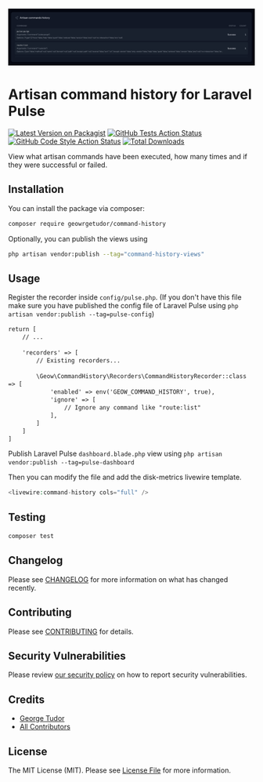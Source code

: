 <p align="center"><img src="/command-history.png" alt="Artisan command history for Laravel Pulse"></p>

# Artisan command history for Laravel Pulse

[![Latest Version on Packagist](https://img.shields.io/packagist/v/geowrgetudor/command-history.svg?style=flat-square)](https://packagist.org/packages/geowrgetudor/command-history)
[![GitHub Tests Action Status](https://img.shields.io/github/actions/workflow/status/geowrgetudor/command-history/run-tests.yml?branch=main&label=tests&style=flat-square)](https://github.com/geowrgetudor/command-history/actions?query=workflow%3Arun-tests+branch%3Amain)
[![GitHub Code Style Action Status](https://img.shields.io/github/actions/workflow/status/geowrgetudor/command-history/fix-php-code-style-issues.yml?branch=main&label=code%20style&style=flat-square)](https://github.com/geowrgetudor/command-history/actions?query=workflow%3A"Fix+PHP+code+style+issues"+branch%3Amain)
[![Total Downloads](https://img.shields.io/packagist/dt/geowrgetudor/command-history.svg?style=flat-square)](https://packagist.org/packages/geowrgetudor/command-history)

View what artisan commands have been executed, how many times and if they were successful or failed.

## Installation

You can install the package via composer:

```bash
composer require geowrgetudor/command-history
```

Optionally, you can publish the views using

```bash
php artisan vendor:publish --tag="command-history-views"
```

## Usage

Register the recorder inside `config/pulse.php`. (If you don\'t have this file make sure you have published the config file of Laravel Pulse using `php artisan vendor:publish --tag=pulse-config`)

```
return [
    // ...

    'recorders' => [
        // Existing recorders...

        \Geow\CommandHistory\Recorders\CommandHistoryRecorder::class => [
            'enabled' => env('GEOW_COMMAND_HISTORY', true),
            'ignore' => [
                // Ignore any command like "route:list"
            ],
        ]
    ]
]
```

Publish Laravel Pulse `dashboard.blade.php` view using `php artisan vendor:publish --tag=pulse-dashboard`

Then you can modify the file and add the disk-metrics livewire template.

```php
<livewire:command-history cols="full" />
```

## Testing

```bash
composer test
```

## Changelog

Please see [CHANGELOG](CHANGELOG.md) for more information on what has changed recently.

## Contributing

Please see [CONTRIBUTING](CONTRIBUTING.md) for details.

## Security Vulnerabilities

Please review [our security policy](../../security/policy) on how to report security vulnerabilities.

## Credits

-   [George Tudor](https://github.com/geowrgetudor)
-   [All Contributors](../../contributors)

## License

The MIT License (MIT). Please see [License File](LICENSE.md) for more information.
